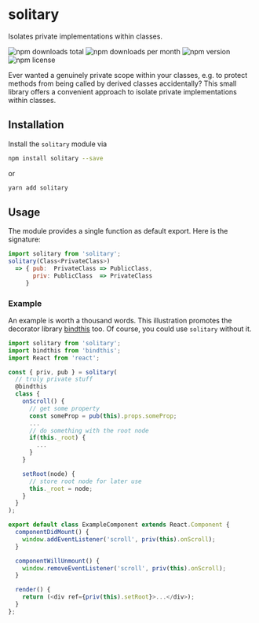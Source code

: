 # solitary

Isolates private implementations within classes.

![npm downloads total](https://img.shields.io/npm/dt/solitary.svg) ![npm downloads per month](https://img.shields.io/npm/dm/solitary.svg) ![npm version](https://img.shields.io/npm/v/solitary.svg) ![npm license](https://img.shields.io/npm/l/solitary.svg)

Ever wanted a genuinely private scope within your classes, e.g. to protect methods from being called by derived classes accidentally? This small library offers a convenient approach to isolate private implementations within classes.

## Installation

Install the `solitary` module via

```sh
npm install solitary --save
```

or

```sh
yarn add solitary
```

## Usage

The module provides a single function as default export. Here is the signature:

```js
import solitary from 'solitary';
solitary(Class<PrivateClass>)
  => { pub:  PrivateClass => PublicClass,
       priv: PublicClass  => PrivateClass
     }
```

### Example

An example is worth a thousand words. This illustration promotes the decorator library [bindthis](https://github.com/core-process/bindthis) too. Of course, you could use `solitary` without it.

```js
import solitary from 'solitary';
import bindthis from 'bindthis';
import React from 'react';

const { priv, pub } = solitary(
  // truly private stuff
  @bindthis
  class {
    onScroll() {
      // get some property
      const someProp = pub(this).props.someProp;
      ...
      // do something with the root node
      if(this._root) {
        ...
      }
    }

    setRoot(node) {
      // store root node for later use
      this._root = node;
    }
  }
);

export default class ExampleComponent extends React.Component {
  componentDidMount() {
    window.addEventListener('scroll', priv(this).onScroll);
  }

  componentWillUnmount() {
    window.removeEventListener('scroll', priv(this).onScroll);
  }

  render() {
    return (<div ref={priv(this).setRoot}>...</div>);
  }
};
```
